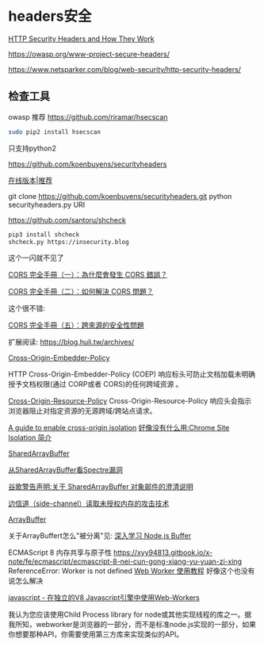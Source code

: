 # headers安全

[HTTP Security Headers and How They Work](https://www.netsparker.com/whitepaper-http-security-headers)

https://owasp.org/www-project-secure-headers/

https://www.netsparker.com/blog/web-security/http-security-headers/

## 检查工具

owasp 推荐 https://github.com/riramar/hsecscan

```bash
sudo pip2 install hsecscan
```
只支持python2

https://github.com/koenbuyens/securityheaders

[在线版本|推荐](https://securityheaders.com/)

git clone https://github.com/koenbuyens/securityheaders.git
python securityheaders.py URI

https://github.com/santoru/shcheck

```bash
pip3 install shcheck
shcheck.py https://insecurity.blog
```
这个一闪就不见了


[CORS 完全手冊（一）：為什麼會發生 CORS 錯誤？](https://blog.huli.tw/2021/02/19/cors-guide-1/)

[CORS 完全手冊（二）：如何解決 CORS 問題？](https://blog.huli.tw/2021/02/19/cors-guide-2/)

这个很不错:

[CORS 完全手冊（五）：跨來源的安全性問題](https://blog.huli.tw/2021/02/19/cors-guide-5/)

扩展阅读: https://blog.huli.tw/archives/

[Cross-Origin-Embedder-Policy](https://developer.mozilla.org/zh-CN/docs/Web/HTTP/Headers/Cross-Origin-Embedder-Policy)

HTTP Cross-Origin-Embedder-Policy (COEP) 响应标头可防止文档加载未明确授予文档权限(通过 CORP或者 CORS)的任何跨域资源 。

[Cross-Origin-Resource-Policy](https://developer.mozilla.org/zh-CN/docs/Web/HTTP/Headers/Cross-Origin-Resource-Policy)
Cross-Origin-Resource-Policy 响应头会指示浏览器阻止对指定资源的无源跨域/跨站点请求。

[A guide to enable cross-origin isolation](https://web.dev/cross-origin-isolation-guide/)
[好像没有什么用:Chrome Site Isolation 简介](https://zhuanlan.zhihu.com/p/37861033)

[SharedArrayBuffer](https://www.apiref.com/javascript-zh/Reference/Global_Objects/SharedArrayBuffer.htm)

[从SharedArrayBuffer看Spectre漏洞](https://zhuanlan.zhihu.com/p/359767085)

[谷歌警告声明:关于 SharedArrayBuffer 对象邮件的澄清说明](https://developers.google.com/search/blog/2021/03/sharedarraybuffer-notes?hl=zh-cn)

[边信道（side-channel）读取未授权内存的攻击技术](https://googleprojectzero.blogspot.com/2018/01/reading-privileged-memory-with-side.html)

[ArrayBuffer](https://developer.mozilla.org/zh-CN/docs/Web/JavaScript/Reference/Global_Objects/ArrayBuffer)

关于ArrayBuffert怎么"被分离"见: [深入学习 Node.js Buffer](http://www.semlinker.com/node-buffer/)

ECMAScript 8 内存共享与原子性
https://xyy94813.gitbook.io/x-note/fe/ecmascript/ecmascript-8-nei-cun-gong-xiang-yu-yuan-zi-xing
ReferenceError: Worker is not defined
[Web Worker 使用教程](https://www.ruanyifeng.com/blog/2018/07/web-worker.html)
好像这个也没有说怎么解决

[javascript - 在独立的V8 Javascript引擎中使用Web-Workers](https://www.coder.work/article/2260271)

我认为您应该使用Child Process library for node或其他实现线程的库之一。据我所知，webworker是浏览器的一部分，而不是标准node.js实现的一部分，如果你想要那种API，你需要使用第三方库来实现类似的API。
